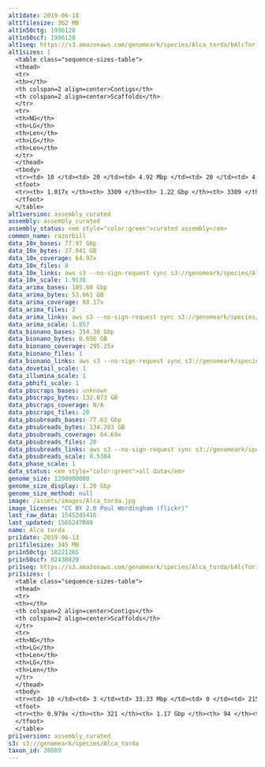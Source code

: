 ```yaml
---
alt1date: 2019-06-18
alt1filesize: 362 MB
alt1n50ctg: 1996128
alt1n50scf: 1996128
alt1seq: https://s3.amazonaws.com/genomeark/species/Alca_torda/bAlcTor1/assembly_curated/bAlcTor1.alt.cur.20190618.fasta.gz
alt1sizes: |
  <table class="sequence-sizes-table">
  <thead>
  <tr>
  <th></th>
  <th colspan=2 align=center>Contigs</th>
  <th colspan=2 align=center>Scaffolds</th>
  </tr>
  <tr>
  <th>NG</th>
  <th>LG</th>
  <th>Len</th>
  <th>LG</th>
  <th>Len</th>
  </tr>
  </thead>
  <tbody>
  <tr><td> 10 </td><td> 20 </td><td> 4.92 Mbp </td><td> 20 </td><td> 4.92 Mbp </td></tr>  <tr><td> 20 </td><td> 48 </td><td> 3.68 Mbp </td><td> 48 </td><td> 3.68 Mbp </td></tr>  <tr><td> 30 </td><td> 84 </td><td> 2.99 Mbp </td><td> 84 </td><td> 2.99 Mbp </td></tr>  <tr><td> 40 </td><td> 128 </td><td> 2.50 Mbp </td><td> 128 </td><td> 2.50 Mbp </td></tr>  <tr style="background-color:#cccccc;"><td> 50 </td><td> 181 </td><td> 2.00 Mbp </td><td> 181 </td><td> 2.00 Mbp </td></tr>  <tr><td> 60 </td><td> 250 </td><td> 1.52 Mbp </td><td> 250 </td><td> 1.52 Mbp </td></tr>  <tr><td> 70 </td><td> 342 </td><td> 1.13 Mbp </td><td> 342 </td><td> 1.13 Mbp </td></tr>  <tr><td> 80 </td><td> 475 </td><td> 0.74 Mbp </td><td> 475 </td><td> 0.74 Mbp </td></tr>  <tr><td> 90 </td><td> 709 </td><td> 0.33 Mbp </td><td> 709 </td><td> 0.33 Mbp </td></tr>  <tr><td> 100 </td><td> 2334 </td><td> 31.15 Kbp </td><td> 2334 </td><td> 31.15 Kbp </td></tr>  </tbody>
  <tfoot>
  <tr><th> 1.017x </th><th> 3309 </th><th> 1.22 Gbp </th><th> 3309 </th><th> 1.22 Gbp </th></tr>
  </tfoot>
  </table>
alt1version: assembly_curated
assembly: assembly_curated
assembly_status: <em style="color:green">curated assembly</em>
common_name: razorbill
data_10x_bases: 77.97 Gbp
data_10x_bytes: 37.941 GB
data_10x_coverage: 64.97x
data_10x_files: 8
data_10x_links: aws s3 --no-sign-request sync s3://genomeark/species/Alca_torda/bAlcTor1/genomic_data/10x/ .<br>
data_10x_scale: 1.9138
data_arima_bases: 105.80 Gbp
data_arima_bytes: 53.061 GB
data_arima_coverage: 88.17x
data_arima_files: 2
data_arima_links: aws s3 --no-sign-request sync s3://genomeark/species/Alca_torda/bAlcTor1/genomic_data/arima/ .<br>
data_arima_scale: 1.857
data_bionano_bases: 354.30 Gbp
data_bionano_bytes: 0.656 GB
data_bionano_coverage: 295.25x
data_bionano_files: 1
data_bionano_links: aws s3 --no-sign-request sync s3://genomeark/species/Alca_torda/bAlcTor1/genomic_data/bionano/ .<br>
data_dovetail_scale: 1
data_illumina_scale: 1
data_pbhifi_scale: 1
data_pbscraps_bases: unknown
data_pbscraps_bytes: 132.073 GB
data_pbscraps_coverage: N/A
data_pbscraps_files: 20
data_pbsubreads_bases: 77.63 Gbp
data_pbsubreads_bytes: 134.283 GB
data_pbsubreads_coverage: 64.69x
data_pbsubreads_files: 20
data_pbsubreads_links: aws s3 --no-sign-request sync s3://genomeark/species/Alca_torda/bAlcTor1/genomic_data/pacbio/ . --exclude "*scraps.bam* --exclude "*ccs.bam*"<br>
data_pbsubreads_scale: 0.5384
data_phase_scale: 1
data_status: <em style="color:green">all data</em>
genome_size: 1200000000
genome_size_display: 1.20 Gbp
genome_size_method: null
image: /assets/images/Alca_torda.jpg
image_license: "CC BY 2.0 Paul Wordingham (flickr)"
last_raw_data: 1545245416
last_updated: 1565247848
name: Alca torda
pri1date: 2019-06-13
pri1filesize: 345 MB
pri1n50ctg: 18221265
pri1n50scf: 82438829
pri1seq: https://s3.amazonaws.com/genomeark/species/Alca_torda/bAlcTor1/assembly_curated/bAlcTor1.pri.cur.20190613.fasta.gz
pri1sizes: |
  <table class="sequence-sizes-table">
  <thead>
  <tr>
  <th></th>
  <th colspan=2 align=center>Contigs</th>
  <th colspan=2 align=center>Scaffolds</th>
  </tr>
  <tr>
  <th>NG</th>
  <th>LG</th>
  <th>Len</th>
  <th>LG</th>
  <th>Len</th>
  </tr>
  </thead>
  <tbody>
  <tr><td> 10 </td><td> 3 </td><td> 33.33 Mbp </td><td> 0 </td><td> 215.87 Mbp </td></tr>  <tr><td> 20 </td><td> 6 </td><td> 31.92 Mbp </td><td> 1 </td><td> 165.05 Mbp </td></tr>  <tr><td> 30 </td><td> 11 </td><td> 23.53 Mbp </td><td> 1 </td><td> 165.05 Mbp </td></tr>  <tr><td> 40 </td><td> 16 </td><td> 21.62 Mbp </td><td> 2 </td><td> 125.51 Mbp </td></tr>  <tr style="background-color:#cccccc;"><td> 50 </td><td> 22 </td><td style="background-color:#88ff88;"> 18.22 Mbp </td><td> 4 </td><td style="background-color:#88ff88;"> 82.44 Mbp </td></tr>  <tr><td> 60 </td><td> 30 </td><td> 15.65 Mbp </td><td> 5 </td><td> 70.99 Mbp </td></tr>  <tr><td> 70 </td><td> 39 </td><td> 9.53 Mbp </td><td> 7 </td><td> 47.75 Mbp </td></tr>  <tr><td> 80 </td><td> 56 </td><td> 5.80 Mbp </td><td> 10 </td><td> 41.49 Mbp </td></tr>  <tr><td> 90 </td><td> 85 </td><td> 2.85 Mbp </td><td> 13 </td><td> 34.32 Mbp </td></tr>  <tr><td> 100 </td><td> - </td><td> - </td><td> - </td><td> - </td></tr>  </tbody>
  <tfoot>
  <tr><th> 0.979x </th><th> 321 </th><th> 1.17 Gbp </th><th> 94 </th><th> 1.18 Gbp </th></tr>
  </tfoot>
  </table>
pri1version: assembly_curated
s3: s3://genomeark/species/Alca_torda
taxon_id: 28689
---
```

